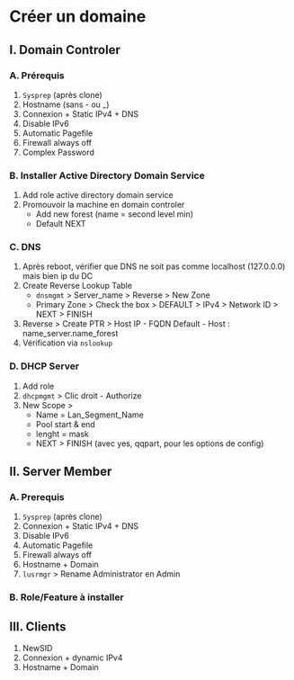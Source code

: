 # Créer un domaine

## I. Domain Controler

### A. Prérequis

1. `Sysprep` (après clone)
2. Hostname (sans - ou _)
3. Connexion + Static IPv4 + DNS
4. Disable IPv6
5. Automatic Pagefile
6. Firewall always off
7. Complex Password

### B. Installer Active Directory Domain Service

1. Add role active directory domain service
2. Promouvoir la machine en domain controler
     * Add new forest (name = second level min)
     * Default NEXT

### C. DNS

1. Après reboot, vérifier que DNS ne soit pas comme localhost (127.0.0.0) mais bien ip du DC
2. Create Reverse Lookup Table
     * `dnsmgmt` > Server_name > Reverse > New Zone
     * Primary Zone > Check the box > DEFAULT > IPv4 > Network ID > NEXT > FINISH
3. Reverse > Create PTR > Host IP - FQDN Default - Host : name_server.name_forest
4. Vérification via `nslookup`

### D. DHCP Server

1. Add role
2. `dhcpmgmt` > Clic droit - Authorize
3. New Scope > 
     * Name = Lan_Segment_Name
     * Pool start & end
     * lenght = mask
     * NEXT > FINISH (avec yes, qqpart, pour les options de config)

## II. Server Member

### A. Prerequis

1. `Sysprep` (après clone)
2. Connexion + Static IPv4 + DNS
3. Disable IPv6
4. Automatic Pagefile
5. Firewall always off
6. Hostname + Domain
7. `lusrmgr` > Rename Administrator en Admin

### B. Role/Feature à installer

## III. Clients

1. NewSID
2. Connexion + dynamic IPv4
3. Hostname + Domain
